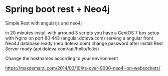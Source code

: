 # Spring boot rest + Neo4j
Simple Rest with angularjs and neo4j

in 20 minutes install with arround 3 scripts you have a CentOS 7 box setup with
   Nginx on port 80 443  (angular.doteva.com) serving a angular front
   Neo4J database ready  (neo.doteva.com) change password after install
   Rest Server ready     (api.doteva.com/api/hello/folks)

Change the hostnames according to your environment

https://maxdemarzi.com/2014/03/10/its-over-9000-neo4j-on-websockets/

